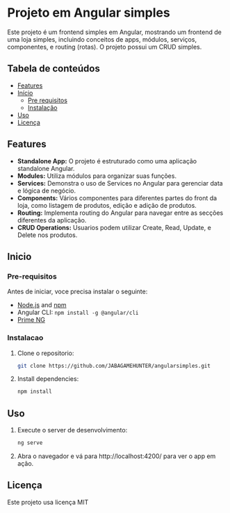 # Projeto em Angular simples 
Este projeto é um frontend simples em Angular, mostrando um frontend de uma loja simples, incluindo conceitos de apps, módulos, serviços, componentes, e routing (rotas).
O projeto possui um CRUD simples.

## Tabela de conteúdos

- [Features](#features)
- [Início](#inicio)
  - [Pre requisitos](#pre-requisitos)
  - [Instalação](#instalacao)
- [Uso](#uso)
- [Licença](#licença)

## Features

- **Standalone App:** O projeto é estruturado como uma aplicação  standalone Angular.
- **Modules:** Utiliza módulos para organizar suas funções.
- **Services:** Demonstra o uso de Services no Angular para gerenciar data e lógica de negócio.
- **Components:** Vários componentes para diferentes partes do front da loja, como listagem de produtos, edição e adição de produtos.
- **Routing:** Implementa routing do Angular para navegar entre as secções diferentes da aplicação.
- **CRUD Operations:** Usuarios podem utilizar Create, Read, Update, e Delete nos produtos.

## Inicio

### Pre-requisitos 

Antes de iniciar, voce precisa instalar o seguinte:

- [Node.js](https://nodejs.org/) and [npm](https://www.npmjs.com/)
- Angular CLI: `npm install -g @angular/cli`
- [Prime NG](https://primeng.org/)

### Instalacao

1. Clone o repositorio:

   ```bash
   git clone https://github.com/JABAGAMEHUNTER/angularsimples.git
   ```

2. Install dependencies:
   ```bash
   npm install
   ```

## Uso

1. Execute o server de desenvolvimento: 
   ```bash
   ng serve
   ```
2. Abra o navegador e vá para  http://localhost:4200/ para ver o app em ação.

## Licença

Este projeto usa licença MIT
